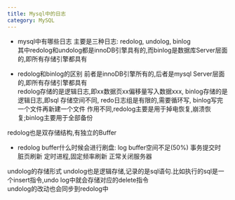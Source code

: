 ```yaml
---
title: Mysql中的日志
category: MySQL
---
```


- mysql中有哪些日志
主要是三种日志: redolog, undolog, binlog  
其中redolog和undolog都是innoDB引擎具有的,而binlog是数据库Server层面的,即所有存储引擎都具有

- redolog和binlog的区别
前者是innoDB引擎所有的,后者是mysql Server层面的,即所有存储引擎都具有  
redolog存储的是逻辑日志,即xx数据页xx偏移量写入数据xxx, binlog存储的是逻辑日志,即sql
存储空间不同, redo日志组是有限的,需要循环写, binlog写完一个文件再新建一个文件
作用不同,redolog主要是用于掉电恢复,崩溃恢复;binlog主要用于全部备份

redolog也是双存储结构,有独立的Buffer
- redolog buffer什么时候会进行刷盘:
log buffer空间不足(50%)
事务提交时
脏页刷新
定时进程,固定频率刷新
正常关闭服务器

undolog的存储形式
undolog也是逻辑存储,记录的是sql语句.比如执行的sql是一个insert指令,undo log中就会存储对应的delete指令  
undolog的改动也会同步到redolog中
